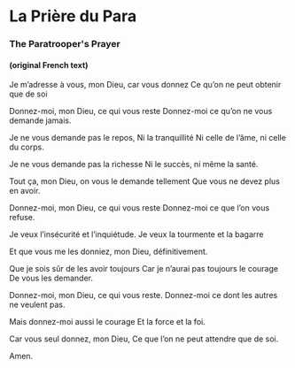 # La Prière du Para

### The Paratrooper's Prayer

#### (original French text)

Je m’adresse à vous, mon Dieu, car vous donnez
Ce qu’on ne peut obtenir que de soi

Donnez-moi, mon Dieu, ce qui vous reste
Donnez-moi ce qu’on ne vous demande jamais.

Je ne vous demande pas le repos, Ni la tranquillité
Ni celle de l’âme, ni celle du corps.

Je ne vous demande pas la richesse
Ni le succès, ni même la santé.

Tout ça, mon Dieu, on vous le demande tellement
Que vous ne devez plus en avoir.

Donnez-moi, mon Dieu, ce qui vous reste
Donnez-moi ce que l’on vous refuse.

Je veux l’insécurité et l’inquiétude.
Je veux la tourmente et la bagarre

Et que vous me les donniez, mon Dieu, définitivement.

Que je sois sûr de les avoir toujours
Car je n’aurai pas toujours le courage
De vous les demander.

Donnez-moi, mon Dieu, ce qui vous reste.
Donnez-moi ce dont les autres ne veulent pas.

Mais donnez-moi aussi le courage
Et la force et la foi.

Car vous seul donnez, mon Dieu,
Ce que l’on ne peut attendre que de soi.

Amen.